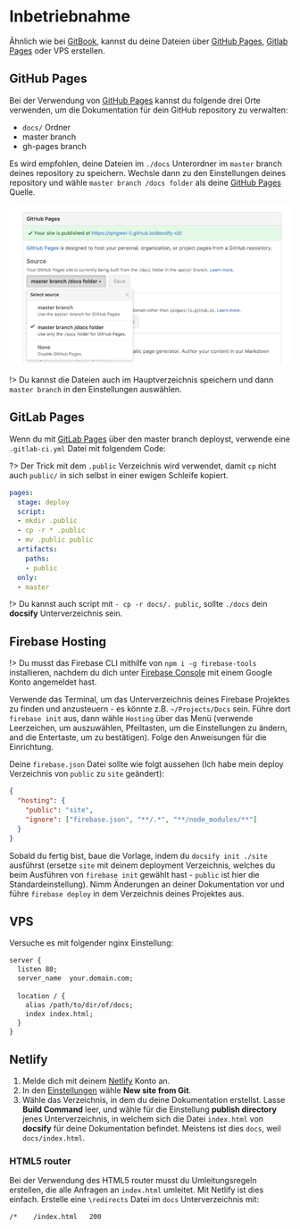 # Inbetriebnahme

Ähnlich wie bei [GitBook](https://www.gitbook.com), kannst du deine Dateien über [GitHub Pages](https://pages.github.com), [Gitlab Pages](https://about.gitlab.com/features/pages) oder VPS erstellen.

## GitHub Pages

Bei der Verwendung von [GitHub Pages](https://pages.github.com) kannst du folgende drei Orte verwenden, um die Dokumentation für dein GitHub repository zu verwalten:

- `docs/` Ordner
- master branch
- gh-pages branch

Es wird empfohlen, deine Dateien im `./docs` Unterordner im `master` branch deines repository zu speichern. Wechsle dann zu den Einstellungen deines repository und wähle `master branch /docs folder` als deine [GitHub Pages](https://pages.github.com) Quelle.

![GitHub Pages](../_images/deploy-github-pages.png)

!> Du kannst die Dateien auch im Hauptverzeichnis speichern und dann `master branch` in den Einstellungen auswählen.

## GitLab Pages

Wenn du mit [GitLab Pages](https://about.gitlab.com/features/pages) über den master branch deployst, verwende eine `.gitlab-ci.yml` Datei mit folgendem Code:

?> Der Trick mit dem `.public` Verzeichnis wird verwendet, damit `cp` nicht auch `public/` in sich selbst in einer ewigen Schleife kopiert.

```YAML
pages:
  stage: deploy
  script:
  - mkdir .public
  - cp -r * .public
  - mv .public public
  artifacts:
    paths:
    - public
  only:
  - master
```

!> Du kannst auch script mit `- cp -r docs/. public`, sollte `./docs` dein **docsify** Unterverzeichnis sein.

## Firebase Hosting

!> Du musst das Firebase CLI mithilfe von `npm i -g firebase-tools` installieren, nachdem du dich unter [Firebase Console](https://console.firebase.google.com) mit einem Google Konto angemeldet hast.

Verwende das Terminal, um das Unterverzeichnis deines Firebase Projektes zu finden und anzusteuern - es könnte z.B. `~/Projects/Docs` sein. Führe dort `firebase init` aus, dann wähle `Hosting` über das Menü (verwende Leerzeichen, um auszuwählen, Pfeiltasten, um die Einstellungen zu ändern, and die Entertaste, um zu bestätigen). Folge den Anweisungen für die Einrichtung.

Deine `firebase.json` Datei sollte wie folgt aussehen (Ich habe mein deploy Verzeichnis von `public` zu `site` geändert):

```json
{
  "hosting": {
    "public": "site",
    "ignore": ["firebase.json", "**/.*", "**/node_modules/**"]
  }
}
```

Sobald du fertig bist, baue die Vorlage, indem du `docsify init ./site` ausführst (ersetze `site` mit deinem deployment Verzeichnis, welches du beim Ausführen von `firebase init` gewählt hast - `public` ist hier die Standardeinstellung).
Nimm Änderungen an deiner Dokumentation vor und führe `firebase deploy` in dem Verzeichnis deines Projektes aus.

## VPS

Versuche es mit folgender nginx Einstellung:

```nginx
server {
  listen 80;
  server_name  your.domain.com;

  location / {
    alias /path/to/dir/of/docs;
    index index.html;
  }
}
```

## Netlify

1. Melde dich mit deinem [Netlify](https://www.netlify.com/) Konto an.
2. In den [Einstellungen](https://app.netlify.com/) wähle **New site from Git**.
3. Wähle das Verzeichnis, in dem du deine Dokumentation erstellst. Lasse **Build Command** leer, und wähle für die Einstellung **publish directory** jenes Unterverzeichnis, in welchem sich die Datei `index.html` von **docsify** für deine Dokumentation befindet. Meistens ist dies `docs`, weil `docs/index.html`.

### HTML5 router

Bei der Verwendung des HTML5 router musst du Umleitungsregeln erstellen, die alle Anfragen an `index.html` umleitet. Mit Netlify ist dies einfach. Erstelle eine `\redirects` Datei im `docs` Unterverzeichnis mit:

```sh
/*    /index.html   200
```

